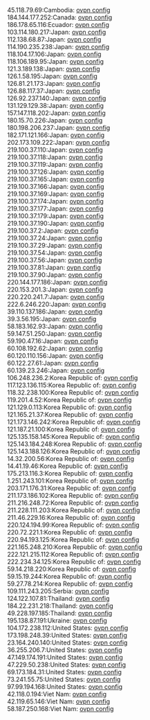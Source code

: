 45.118.79.69:Cambodia: [ovpn config](vpn/45_118_79_69.ovpn)  
184.144.177.252:Canada: [ovpn config](vpn/184_144_177_252.ovpn)  
186.178.65.116:Ecuador: [ovpn config](vpn/186_178_65_116.ovpn)  
103.114.180.217:Japan: [ovpn config](vpn/103_114_180_217.ovpn)  
112.138.68.87:Japan: [ovpn config](vpn/112_138_68_87.ovpn)  
114.190.235.238:Japan: [ovpn config](vpn/114_190_235_238.ovpn)  
118.104.17.106:Japan: [ovpn config](vpn/118_104_17_106.ovpn)  
118.106.189.95:Japan: [ovpn config](vpn/118_106_189_95.ovpn)  
121.3.189.138:Japan: [ovpn config](vpn/121_3_189_138.ovpn)  
126.1.58.195:Japan: [ovpn config](vpn/126_1_58_195.ovpn)  
126.81.21.173:Japan: [ovpn config](vpn/126_81_21_173.ovpn)  
126.88.117.37:Japan: [ovpn config](vpn/126_88_117_37.ovpn)  
126.92.237.140:Japan: [ovpn config](vpn/126_92_237_140.ovpn)  
131.129.129.38:Japan: [ovpn config](vpn/131_129_129_38.ovpn)  
157.147.118.202:Japan: [ovpn config](vpn/157_147_118_202.ovpn)  
180.15.70.226:Japan: [ovpn config](vpn/180_15_70_226.ovpn)  
180.198.206.237:Japan: [ovpn config](vpn/180_198_206_237.ovpn)  
182.171.121.166:Japan: [ovpn config](vpn/182_171_121_166.ovpn)  
202.173.109.222:Japan: [ovpn config](vpn/202_173_109_222.ovpn)  
219.100.37.110:Japan: [ovpn config](vpn/219_100_37_110.ovpn)  
219.100.37.118:Japan: [ovpn config](vpn/219_100_37_118.ovpn)  
219.100.37.119:Japan: [ovpn config](vpn/219_100_37_119.ovpn)  
219.100.37.126:Japan: [ovpn config](vpn/219_100_37_126.ovpn)  
219.100.37.165:Japan: [ovpn config](vpn/219_100_37_165.ovpn)  
219.100.37.166:Japan: [ovpn config](vpn/219_100_37_166.ovpn)  
219.100.37.169:Japan: [ovpn config](vpn/219_100_37_169.ovpn)  
219.100.37.174:Japan: [ovpn config](vpn/219_100_37_174.ovpn)  
219.100.37.177:Japan: [ovpn config](vpn/219_100_37_177.ovpn)  
219.100.37.179:Japan: [ovpn config](vpn/219_100_37_179.ovpn)  
219.100.37.190:Japan: [ovpn config](vpn/219_100_37_190.ovpn)  
219.100.37.2:Japan: [ovpn config](vpn/219_100_37_2.ovpn)  
219.100.37.24:Japan: [ovpn config](vpn/219_100_37_24.ovpn)  
219.100.37.29:Japan: [ovpn config](vpn/219_100_37_29.ovpn)  
219.100.37.54:Japan: [ovpn config](vpn/219_100_37_54.ovpn)  
219.100.37.56:Japan: [ovpn config](vpn/219_100_37_56.ovpn)  
219.100.37.81:Japan: [ovpn config](vpn/219_100_37_81.ovpn)  
219.100.37.90:Japan: [ovpn config](vpn/219_100_37_90.ovpn)  
220.144.177.186:Japan: [ovpn config](vpn/220_144_177_186.ovpn)  
220.153.201.3:Japan: [ovpn config](vpn/220_153_201_3.ovpn)  
220.220.241.7:Japan: [ovpn config](vpn/220_220_241_7.ovpn)  
222.6.246.220:Japan: [ovpn config](vpn/222_6_246_220.ovpn)  
39.110.137.186:Japan: [ovpn config](vpn/39_110_137_186.ovpn)  
39.3.56.195:Japan: [ovpn config](vpn/39_3_56_195.ovpn)  
58.183.162.93:Japan: [ovpn config](vpn/58_183_162_93.ovpn)  
59.147.51.250:Japan: [ovpn config](vpn/59_147_51_250.ovpn)  
59.190.47.16:Japan: [ovpn config](vpn/59_190_47_16.ovpn)  
60.108.192.62:Japan: [ovpn config](vpn/60_108_192_62.ovpn)  
60.120.110.156:Japan: [ovpn config](vpn/60_120_110_156.ovpn)  
60.122.27.61:Japan: [ovpn config](vpn/60_122_27_61.ovpn)  
60.139.23.246:Japan: [ovpn config](vpn/60_139_23_246.ovpn)  
106.248.236.2:Korea Republic of: [ovpn config](vpn/106_248_236_2.ovpn)  
117.123.136.115:Korea Republic of: [ovpn config](vpn/117_123_136_115.ovpn)  
118.32.238.100:Korea Republic of: [ovpn config](vpn/118_32_238_100.ovpn)  
119.201.4.52:Korea Republic of: [ovpn config](vpn/119_201_4_52.ovpn)  
121.129.0.113:Korea Republic of: [ovpn config](vpn/121_129_0_113.ovpn)  
121.165.21.37:Korea Republic of: [ovpn config](vpn/121_165_21_37.ovpn)  
121.173.146.242:Korea Republic of: [ovpn config](vpn/121_173_146_242.ovpn)  
121.187.21.100:Korea Republic of: [ovpn config](vpn/121_187_21_100.ovpn)  
125.135.158.145:Korea Republic of: [ovpn config](vpn/125_135_158_145.ovpn)  
125.143.184.248:Korea Republic of: [ovpn config](vpn/125_143_184_248.ovpn)  
125.143.188.126:Korea Republic of: [ovpn config](vpn/125_143_188_126.ovpn)  
14.32.200.56:Korea Republic of: [ovpn config](vpn/14_32_200_56.ovpn)  
14.41.19.46:Korea Republic of: [ovpn config](vpn/14_41_19_46.ovpn)  
175.213.116.3:Korea Republic of: [ovpn config](vpn/175_213_116_3.ovpn)  
1.251.243.101:Korea Republic of: [ovpn config](vpn/1_251_243_101.ovpn)  
203.171.176.31:Korea Republic of: [ovpn config](vpn/203_171_176_31.ovpn)  
211.173.186.102:Korea Republic of: [ovpn config](vpn/211_173_186_102.ovpn)  
211.216.248.72:Korea Republic of: [ovpn config](vpn/211_216_248_72.ovpn)  
211.228.111.203:Korea Republic of: [ovpn config](vpn/211_228_111_203.ovpn)  
211.46.229.16:Korea Republic of: [ovpn config](vpn/211_46_229_16.ovpn)  
220.124.194.99:Korea Republic of: [ovpn config](vpn/220_124_194_99.ovpn)  
220.72.221.1:Korea Republic of: [ovpn config](vpn/220_72_221_1.ovpn)  
220.94.193.125:Korea Republic of: [ovpn config](vpn/220_94_193_125.ovpn)  
221.165.248.210:Korea Republic of: [ovpn config](vpn/221_165_248_210.ovpn)  
222.121.215.112:Korea Republic of: [ovpn config](vpn/222_121_215_112.ovpn)  
222.234.34.125:Korea Republic of: [ovpn config](vpn/222_234_34_125.ovpn)  
59.14.218.220:Korea Republic of: [ovpn config](vpn/59_14_218_220.ovpn)  
59.15.19.244:Korea Republic of: [ovpn config](vpn/59_15_19_244.ovpn)  
59.27.78.214:Korea Republic of: [ovpn config](vpn/59_27_78_214.ovpn)  
109.111.243.205:Serbia: [ovpn config](vpn/109_111_243_205.ovpn)  
124.122.107.81:Thailand: [ovpn config](vpn/124_122_107_81.ovpn)  
184.22.231.218:Thailand: [ovpn config](vpn/184_22_231_218.ovpn)  
49.228.197.185:Thailand: [ovpn config](vpn/49_228_197_185.ovpn)  
195.138.87.191:Ukraine: [ovpn config](vpn/195_138_87_191.ovpn)  
104.172.238.112:United States: [ovpn config](vpn/104_172_238_112.ovpn)  
173.198.248.39:United States: [ovpn config](vpn/173_198_248_39.ovpn)  
23.164.240.140:United States: [ovpn config](vpn/23_164_240_140.ovpn)  
36.255.206.7:United States: [ovpn config](vpn/36_255_206_7.ovpn)  
47.149.174.191:United States: [ovpn config](vpn/47_149_174_191.ovpn)  
47.229.50.238:United States: [ovpn config](vpn/47_229_50_238.ovpn)  
69.173.184.31:United States: [ovpn config](vpn/69_173_184_31.ovpn)  
73.241.55.75:United States: [ovpn config](vpn/73_241_55_75.ovpn)  
97.99.194.168:United States: [ovpn config](vpn/97_99_194_168.ovpn)  
42.118.0.194:Viet Nam: [ovpn config](vpn/42_118_0_194.ovpn)  
42.119.65.146:Viet Nam: [ovpn config](vpn/42_119_65_146.ovpn)  
58.187.250.168:Viet Nam: [ovpn config](vpn/58_187_250_168.ovpn)  

